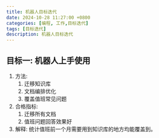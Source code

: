 ```yaml
---
title: 机器人目标迭代
date: 2024-10-28 11:27:00 +0800
categories: [编程, 工作,目标迭代]
tags: [目标迭代] 
description: 机器人目标迭代
---
```


## 目标一: 机器人上手使用
1) 方法: 
   1) 迁移知识库 
   2) 文档编排优化
   3) 覆盖值班常见问题
2) 合格指标:
   1) 迁移所有文档
   2) 值班问题回答效果好
3) 解释: 统计值班前一个月需要用到知识库的地方均能覆盖到。

